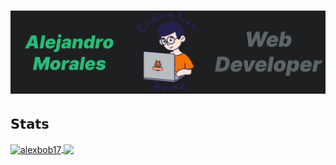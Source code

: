 

<h1 align="center">
  <img src="https://github.com/alexbob17/alexbob17/blob/main/New%20Project.jpg?raw=true" alt="Alejandro Morales" />
</h1>

## 𝗦𝘁𝗮𝘁𝘀


<a href="https://github.com/alexbob17/alexbob17">
  <img align="center" src="https://github-readme-stats.vercel.app/api?username=alexbob17&show_icons=true&line_height=27&count_private=true&title_color=ffffff&text_color=c9cacc&icon_color=2bbc8a&bg_color=1d1f21" alt="alexbob17" />
</a>
<a href="https://github.com/alexbob17/alexbob17">
  <img align="center" src="https://github-readme-stats.vercel.app/api/top-langs/?username=alexbob17&hide=java,html,tex&title_color=ffffff&text_color=c9cacc&icon_color=2bbc8a&bg_color=1d1f21&langs_count=3" />
</a>

